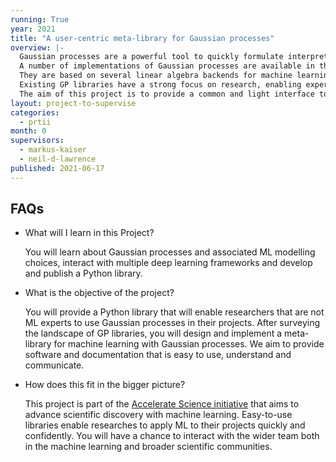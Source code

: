 ```yaml
---
running: True
year: 2021
title: "A user-centric meta-library for Gaussian processes"
overview: |-
  Gaussian processes are a powerful tool to quickly formulate interpretable machine learning models and make sense of data.
  A number of implementations of Gaussian processes are available in the Python ecosystem for data-science.
  They are based on several linear algebra backends for machine learning, such as [GPy (numpy)](https://sheffieldml.github.io/GPy/), [GPflow (tensorflow)](https://www.gpflow.org/), and [GPyTorch (pytorch)](https://gpytorch.ai/).
  Existing GP libraries have a strong focus on research, enabling experts to formulate new types of models and inference schemes.
  The aim of this project is to provide a common and light interface to these libraries that makes it easy for domain-experts to build GPs that work in practice.
layout: project-to-supervise
categories:
  - prtii
month: 0
supervisors:
  - markus-kaiser
  - neil-d-lawrence
published: 2021-06-17
---
```


## FAQs

- What will I learn in this Project?

  You will learn about Gaussian processes and associated ML modelling choices, interact with multiple deep learning frameworks and develop and publish a Python library.

- What is the objective of the project?

  You will provide a Python library that will enable researchers that are not ML experts to use Gaussian processes in their projects.
  After surveying the landscape of GP libraries, you will design and implement a meta-library for machine learning with Gaussian processes.
  We aim to provide software and documentation that is easy to use, understand and communicate.

- How does this fit in the bigger picture?

  This project is part of the [Accelerate Science initiative](https://acceleratescience.github.io/) that aims to advance scientific discovery with machine learning.
  Easy-to-use libraries enable researches to apply ML to their projects quickly and confidently.
  You will have a chance to interact with the wider team both in the machine learning and broader scientific communities.
